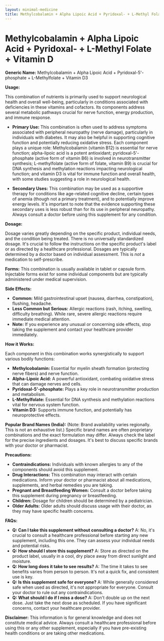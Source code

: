 ```yaml
---
layout: minimal-medicine
title: Methylcobalamin + Alpha Lipoic Acid + Pyridoxal- + L-Methyl Folate + Vitamin D
---
```


# Methylcobalamin + Alpha Lipoic Acid + Pyridoxal- + L-Methyl Folate + Vitamin D

**Generic Name:** Methylcobalamin + Alpha Lipoic Acid + Pyridoxal-5'-phosphate + L-Methylfolate + Vitamin D3

**Usage:**

This combination of nutrients is primarily used to support neurological health and overall well-being, particularly in conditions associated with deficiencies in these vitamins and cofactors.  Its components address several metabolic pathways crucial for nerve function, energy production, and immune response.

* **Primary Use:**  This combination is often used to address symptoms associated with peripheral neuropathy (nerve damage), particularly in individuals with diabetes. It may also be helpful in supporting cognitive function and potentially reducing oxidative stress.  Each component plays a unique role: Methylcobalamin (vitamin B12) is essential for nerve function; alpha-lipoic acid is a potent antioxidant; pyridoxal-5'-phosphate (active form of vitamin B6) is involved in neurotransmitter synthesis; L-methylfolate (active form of folate, vitamin B9) is crucial for DNA synthesis and methylation reactions impacting neurological function; and vitamin D3 is vital for immune function and overall health, with some studies suggesting a role in neurological health.

* **Secondary Uses:** This combination may be used as a supportive therapy for conditions like age-related cognitive decline, certain types of anemia (though not a primary treatment), and to potentially improve energy levels. It's important to note that the evidence supporting these secondary uses is less robust than for its use in peripheral neuropathy.  Always consult a doctor before using this supplement for any condition.

**Dosage:**

Dosage varies greatly depending on the specific product, individual needs, and the condition being treated. There is no universally standardized dosage.  It's crucial to follow the instructions on the specific product's label or as directed by a healthcare professional. Dosages are typically determined by a doctor based on individual assessment.  This is *not* a medication to self-prescribe.

**Forms:**  This combination is usually available in tablet or capsule form. Injectable forms exist for some individual components but are typically administered under medical supervision.

**Side Effects:**

* **Common:** Mild gastrointestinal upset (nausea, diarrhea, constipation), flushing, headache.
* **Less Common but Serious:** Allergic reactions (rash, itching, swelling, difficulty breathing).  While rare, severe allergic reactions require immediate medical attention.
* **Note:**  If you experience any unusual or concerning side effects, stop taking the supplement and contact your healthcare provider immediately.

**How it Works:**

Each component in this combination works synergistically to support various bodily functions:

* **Methylcobalamin:**  Essential for myelin sheath formation (protecting nerve fibers) and nerve function.
* **Alpha-Lipoic Acid:**  A powerful antioxidant, combating oxidative stress that can damage nerves and cells.
* **Pyridoxal-5'-phosphate:**  Plays a key role in neurotransmitter production and metabolism.
* **L-Methylfolate:** Essential for DNA synthesis and methylation reactions vital for nervous system function.
* **Vitamin D3:** Supports immune function, and potentially has neuroprotective effects.


**Popular Brand Names (India):**  (Note:  Brand availability varies regionally.  This is not an exhaustive list.)  Specific brand names are often proprietary combinations and the exact formulation may differ.  Always check the label for the precise ingredients and dosages.  It's best to discuss specific brands with your doctor or pharmacist.


**Precautions:**

* **Contraindications:** Individuals with known allergies to any of the components should avoid this supplement.
* **Drug Interactions:**  This combination may interact with certain medications. Inform your doctor or pharmacist about all medications, supplements, and herbal remedies you are taking.
* **Pregnant and Breastfeeding Women:**  Consult a doctor before taking this supplement during pregnancy or breastfeeding.
* **Children:**  Dosage for children should be determined by a pediatrician.
* **Older Adults:**  Older adults should discuss usage with their doctor, as they may have specific health concerns.


**FAQs:**

* **Q: Can I take this supplement without consulting a doctor?** A: No, it's crucial to consult a healthcare professional before starting any new supplement, including this one. They can assess your individual needs and potential risks.
* **Q: How should I store this supplement?** A: Store as directed on the product label, usually in a cool, dry place away from direct sunlight and moisture.
* **Q:  How long does it take to see results?** A: The time it takes to see benefits varies from person to person.  It's not a quick fix, and consistent use is key.
* **Q: Is this supplement safe for everyone?** A: While generally considered safe when used as directed, it's not appropriate for everyone. Consult your doctor to rule out any contraindications.
* **Q: What should I do if I miss a dose?** A:  Don't double up on the next dose.  Just take the next dose as scheduled.  If you have significant concerns, contact your healthcare provider.


**Disclaimer:** This information is for general knowledge and does not constitute medical advice. Always consult a healthcare professional before using this or any other supplement, especially if you have pre-existing health conditions or are taking other medications.
